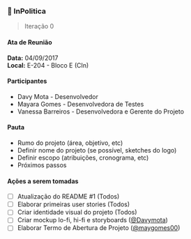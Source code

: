 ### 💸 InPolitica
> Iteração 0

#### Ata de Reunião

**Data:** 04/09/2017<br>
**Local:** E-204 - Bloco E (CIn)

#### Participantes

- Davy Mota - Desenvolvedor
- Mayara Gomes - Desenvolvedora de Testes
- Vanessa Barreiros - Desenvolvedora e Gerente do Projeto

#### Pauta
- Rumo do projeto (área, objetivo, etc)
- Definir nome do projeto (se possível, sketches do logo)
- Definir escopo (atribuições, cronograma, etc)
- Próximos passos

####  Ações a serem tomadas
- [ ] Atualização do README #1 (Todos)
- [ ] Elaborar primeiras user stories (Todos)
- [ ] Criar identidade visual do projeto (Todos)
- [ ] Criar mockup lo-fi, hi-fi e storyboards  ([@Davymota](http://github.com/Davymota))
- [ ] Elaborar Termo de Abertura de Projeto ([@maygomes00](http://github.com/maygomes00))
